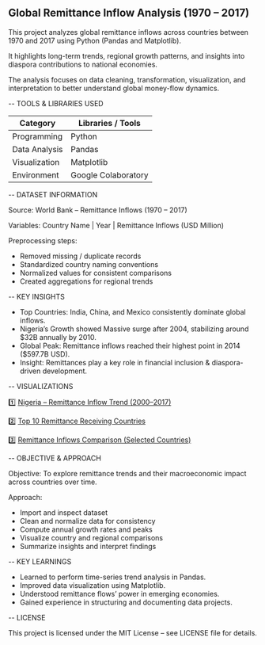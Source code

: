  Global Remittance Inflow Analysis (1970 – 2017)
 ---------------------------------------------------
 This project analyzes global remittance inflows across countries between
 1970 and 2017 using Python (Pandas and Matplotlib).

 It highlights long-term trends, regional growth patterns, and insights
 into diaspora contributions to national economies.

 The analysis focuses on data cleaning, transformation, visualization, 
 and interpretation to better understand global money-flow dynamics.


--  TOOLS & LIBRARIES USED

| Category     | Libraries / Tools         |
|---------------|--------------------------|
| Programming   | Python                   |
| Data Analysis | Pandas                   |
| Visualization | Matplotlib               |
| Environment   | Google Colaboratory      |

-- DATASET INFORMATION

Source: World Bank – Remittance Inflows (1970 – 2017)

Variables: Country Name | Year | Remittance Inflows (USD Million)

Preprocessing steps:
  - Removed missing / duplicate records
  - Standardized country naming conventions
  - Normalized values for consistent comparisons
  - Created aggregations for regional trends

-- KEY INSIGHTS

- Top Countries: India, China, and Mexico consistently dominate global inflows.
- Nigeria’s Growth showed Massive surge after 2004, stabilizing around $32B annually by 2010.
- Global Peak: Remittance inflows reached their highest point in 2014 ($597.7B USD).
- Insight: Remittances play a key role in financial inclusion & diaspora-driven development.

-- VISUALIZATIONS

1️⃣ [Nigeria – Remittance Inflow Trend (2000–2017)](https://github.com/lovelyigho/Python-Portfolio/blob/main/Global_Remittance_Analysis/Plots/nigeria_trend.png)

2️⃣ [Top 10 Remittance Receiving Countries](https://github.com/lovelyigho/Python-Portfolio/blob/main/Global_Remittance_Analysis/Plots/top10_countries.png)

3️⃣ [Remittance Inflows Comparison (Selected Countries)](https://github.com/lovelyigho/Python-Portfolio/blob/main/Global_Remittance_Analysis/Plots/remittance_inflows_comparison.png)

-- OBJECTIVE & APPROACH

Objective:
To explore remittance trends and their macroeconomic impact across countries over time.

Approach:
  - Import and inspect dataset
  - Clean and normalize data for consistency
  - Compute annual growth rates and peaks
  - Visualize country and regional comparisons
  - Summarize insights and interpret findings

-- KEY LEARNINGS

- Learned to perform time-series trend analysis in Pandas.
- Improved data visualization using Matplotlib.
- Understood remittance flows’ power in emerging economies.
- Gained experience in structuring and documenting data projects.

-- LICENSE

This project is licensed under the MIT License – see LICENSE file for details.
